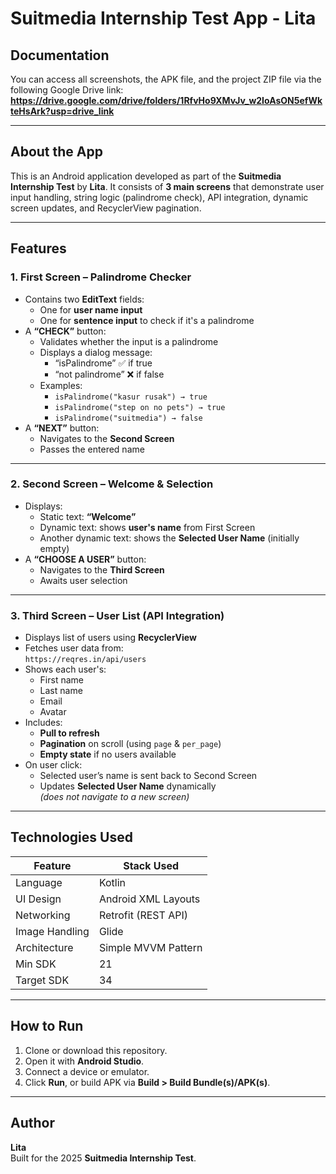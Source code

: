 # Suitmedia Internship Test App - Lita

## Documentation  
You can access all screenshots, the APK file, and the project ZIP file via the following Google Drive link:    
**https://drive.google.com/drive/folders/1RfvHo9XMvJv_w2IoAsON5efWkteHsArk?usp=drive_link**

---

## About the App

This is an Android application developed as part of the **Suitmedia Internship Test** by **Lita**. It consists of **3 main screens** that demonstrate user input handling, string logic (palindrome check), API integration, dynamic screen updates, and RecyclerView pagination.

---

## Features

### 1. First Screen – Palindrome Checker

- Contains two **EditText** fields:
  - One for **user name input**
  - One for **sentence input** to check if it's a palindrome
- A **“CHECK”** button:
  - Validates whether the input is a palindrome
  - Displays a dialog message:  
    - “isPalindrome” ✅ if true  
    - “not palindrome” ❌ if false  
  - Examples:
    - `isPalindrome("kasur rusak") → true`
    - `isPalindrome("step on no pets") → true`
    - `isPalindrome("suitmedia") → false`
- A **“NEXT”** button:
  - Navigates to the **Second Screen**
  - Passes the entered name

---

### 2. Second Screen – Welcome & Selection

- Displays:
  - Static text: **“Welcome”**
  - Dynamic text: shows **user's name** from First Screen
  - Another dynamic text: shows the **Selected User Name** (initially empty)
- A **“CHOOSE A USER”** button:
  - Navigates to the **Third Screen**
  - Awaits user selection

---

### 3. Third Screen – User List (API Integration)

- Displays list of users using **RecyclerView**
- Fetches user data from:  
  `https://reqres.in/api/users`
- Shows each user's:
  - First name
  - Last name
  - Email
  - Avatar
- Includes:
  - **Pull to refresh**
  - **Pagination** on scroll (using `page` & `per_page`)
  - **Empty state** if no users available
- On user click:
  - Selected user’s name is sent back to Second Screen
  - Updates **Selected User Name** dynamically  
  *(does not navigate to a new screen)*

---

## Technologies Used

| Feature         | Stack Used                |
|-----------------|---------------------------|
| Language        | Kotlin                    |
| UI Design       | Android XML Layouts       |
| Networking      | Retrofit (REST API)       |
| Image Handling  | Glide                     |
| Architecture    | Simple MVVM Pattern       |
| Min SDK         | 21                        |
| Target SDK      | 34                        |


---

## How to Run

1. Clone or download this repository.
2. Open it with **Android Studio**.
3. Connect a device or emulator.
4. Click **Run**, or build APK via **Build > Build Bundle(s)/APK(s)**.

---

## Author

**Lita**  
Built for the 2025 **Suitmedia Internship Test**.

